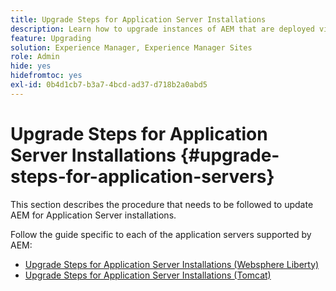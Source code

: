 ```yaml
---
title: Upgrade Steps for Application Server Installations
description: Learn how to upgrade instances of AEM that are deployed via Application Servers.
feature: Upgrading
solution: Experience Manager, Experience Manager Sites
role: Admin
hide: yes
hidefromtoc: yes
exl-id: 0b4d1cb7-b3a7-4bcd-ad37-d718b2a0abd5
---
```

# Upgrade Steps for Application Server Installations {#upgrade-steps-for-application-servers}

This section describes the procedure that needs to be followed to update AEM for Application Server installations.

Follow the guide specific to each of the application servers supported by AEM:

* [Upgrade Steps for Application Server Installations (Websphere Liberty)](/help/sites-deploying/app-server-upgrade-wlp.md)
* [Upgrade Steps for Application Server Installations (Tomcat)](/help/sites-deploying/app-server-upgrade-tomcat.md)
